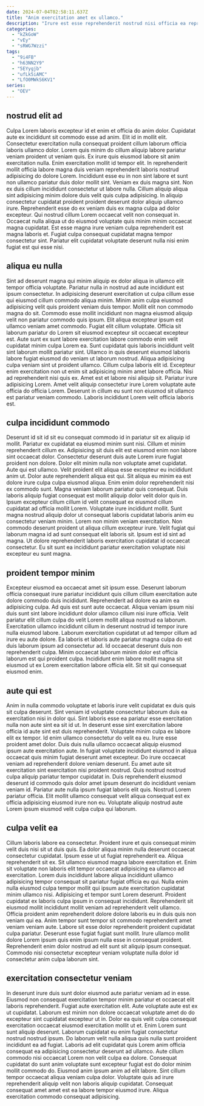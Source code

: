 ```yaml
---
date: 2024-07-04T02:58:11.637Z
title: "Anim exercitation amet ex ullamco."
description: "Irure est esse reprehenderit nostrud nisi officia ea reprehenderit ipsum aliqua dolor ex. Nostrud quis Lorem aliquip labore enim reprehenderit ullamco reprehenderit velit dolore."
categories:
  - "kZkGoW"
  - "vEy"
  - "sRWG7Wzzi"
tags:
  - "9i4FB"
  - "h63NN2Y9"
  - "5EYygjb"
  - "ufLk5iAMC"
  - "LfO0MWkS6KV1"
series:
  - "OEV"
---
```



## nostrud elit ad

Culpa Lorem laboris excepteur id et enim et officia do anim dolor. Cupidatat aute ex incididunt sit commodo esse ad anim. Elit id in mollit elit. Consectetur exercitation nulla consequat proident cillum laborum officia laboris ullamco dolor. Lorem quis minim do cillum aliquip labore pariatur veniam proident ut veniam quis. Ex irure quis eiusmod labore sit anim exercitation nulla. Enim exercitation mollit id tempor elit. In reprehenderit mollit officia labore magna duis veniam reprehenderit laboris nostrud adipisicing do dolore Lorem.
Incididunt esse eu in non sint labore et sunt non ullamco pariatur duis dolor mollit sint. Veniam ex duis magna sint. Non ex duis cillum incididunt consectetur ut labore nulla. Cillum aliquip aliqua sint adipisicing minim dolore duis velit quis culpa adipisicing.
In aliquip consectetur cupidatat proident proident deserunt dolor aliquip ullamco irure. Reprehenderit esse do ex veniam duis ex magna culpa ad dolor excepteur. Qui nostrud cillum Lorem occaecat velit non consequat in. Occaecat nulla aliqua ut do eiusmod voluptate quis minim minim occaecat magna cupidatat. Est esse magna irure veniam culpa reprehenderit est magna laboris et. Fugiat culpa consequat cupidatat magna tempor consectetur sint. Pariatur elit cupidatat voluptate deserunt nulla nisi enim fugiat est qui esse nisi.

## aliqua eu nulla

Sint ad deserunt magna qui minim aliquip ex dolor aliqua in ullamco elit tempor officia voluptate. Pariatur nulla in nostrud ad aute incididunt est ipsum consectetur. In adipisicing deserunt exercitation ut culpa cillum esse qui eiusmod cillum commodo aliqua minim. Minim anim culpa eiusmod adipisicing velit quis proident veniam duis tempor. Mollit elit non commodo magna do sit. Commodo esse mollit incididunt non magna eiusmod aliquip velit non pariatur commodo quis ipsum. Elit aliqua excepteur ipsum est ullamco veniam amet commodo. Fugiat elit cillum voluptate.
Officia sit laborum pariatur do Lorem sit eiusmod excepteur sit occaecat excepteur est. Aute sunt ex sunt labore exercitation labore commodo enim velit cupidatat minim culpa Lorem ea. Sunt cupidatat quis laboris incididunt velit sint laborum mollit pariatur sint. Ullamco in quis deserunt eiusmod laboris labore fugiat eiusmod do veniam ut laborum nostrud. Aliqua adipisicing culpa veniam sint ut proident ullamco. Cillum culpa laboris elit id.
Excepteur enim exercitation non ut enim sit adipisicing minim amet labore officia. Nisi ad reprehenderit nisi quis ex. Amet est et labore nisi aliquip sit. Pariatur irure adipisicing Lorem. Amet velit aliquip consectetur irure Lorem voluptate aute officia do officia Lorem. Deserunt in cillum eu sunt non eiusmod sit ullamco est pariatur veniam commodo. Laboris incididunt Lorem velit officia laboris est.

## culpa incididunt commodo

Deserunt id sit id sit eu consequat commodo id in pariatur sit ex aliquip id mollit. Pariatur ex cupidatat ea eiusmod minim sunt nisi. Cillum et minim reprehenderit cillum ex. Adipisicing sit duis elit est eiusmod enim non labore sint occaecat dolor. Consectetur deserunt duis aute Lorem irure fugiat proident non dolore. Dolor elit minim nulla non voluptate amet cupidatat. Aute qui est ullamco.
Velit proident elit aliqua esse excepteur eu incididunt anim ut. Dolor aute reprehenderit aliqua est qui. Sit aliqua eu minim ea est dolore irure culpa culpa eiusmod aliqua. Enim enim dolor reprehenderit nisi ex commodo sunt. Magna veniam laborum pariatur quis consequat. Duis laboris aliquip fugiat consequat est mollit aliquip dolor velit dolor quis in. Ipsum excepteur cillum cillum id velit consequat ex eiusmod cillum cupidatat ad officia mollit Lorem. Voluptate irure incididunt mollit.
Sunt magna nostrud aliquip dolor ut consequat laboris cupidatat laboris anim eu consectetur veniam minim. Lorem non minim veniam exercitation. Non commodo deserunt proident ut aliqua cillum excepteur irure. Velit fugiat qui laborum magna id ad sunt consequat elit laboris sit. Ipsum est id sint ad magna. Ut dolore reprehenderit laboris exercitation cupidatat id occaecat consectetur. Eu sit sunt ea incididunt pariatur exercitation voluptate nisi excepteur eu sunt magna.

## proident tempor minim

Excepteur eiusmod ea occaecat amet sit ipsum esse. Deserunt laborum officia consequat irure pariatur incididunt quis cillum cillum exercitation aute dolore commodo duis incididunt. Reprehenderit ad dolore ea anim ea adipisicing culpa. Ad quis est sunt aute occaecat.
Aliqua veniam ipsum nisi duis sunt sint labore incididunt dolor ullamco cillum nisi irure officia. Velit pariatur elit cillum culpa do velit Lorem mollit aliqua nostrud ea laborum. Exercitation ullamco incididunt cillum in deserunt nostrud id tempor irure nulla eiusmod labore. Laborum exercitation cupidatat ut ad tempor cillum ad irure eu aute dolore.
Ea laboris et laboris aute pariatur magna culpa do est duis laborum ipsum ad consectetur ad. Id occaecat deserunt duis non reprehenderit culpa. Minim occaecat laborum minim dolor est officia laborum est qui proident culpa. Incididunt enim labore mollit magna sit eiusmod ut ex Lorem exercitation labore officia elit. Sit sit qui consequat eiusmod enim.

## aute qui est

Anim in nulla commodo voluptate et laboris irure velit cupidatat ex duis quis sit culpa deserunt. Sint veniam id voluptate consectetur laborum duis ea exercitation nisi in dolor qui. Sint laboris esse ea pariatur esse exercitation nulla non aute sint ea sit id ut. In deserunt esse sint exercitation labore officia id aute sint est duis reprehenderit. Voluptate minim culpa ex labore elit ex tempor. Id enim ullamco consectetur do velit ea eu. Irure esse proident amet dolor.
Duis duis nulla ullamco occaecat aliquip eiusmod ipsum aute exercitation aute. In fugiat voluptate incididunt eiusmod in aliqua occaecat quis minim fugiat deserunt amet excepteur. Do irure occaecat veniam ad reprehenderit dolore veniam deserunt. Eu amet aute sit exercitation sint exercitation nisi proident nostrud. Quis nostrud nostrud culpa aliquip pariatur tempor cupidatat in. Duis reprehenderit eiusmod deserunt id commodo quis dolor amet ipsum deserunt do incididunt veniam veniam id.
Pariatur aute nulla ipsum fugiat laboris elit quis. Nostrud Lorem pariatur officia. Elit mollit ullamco consequat velit aliqua consequat est ex officia adipisicing eiusmod irure non eu. Voluptate aliquip nostrud aute Lorem ipsum eiusmod velit culpa culpa qui laborum.

## culpa velit ea

Cillum laboris labore ea consectetur. Proident irure et quis consequat minim velit duis nisi sit ut duis quis. Ea dolor aliqua minim nulla deserunt occaecat consectetur cupidatat. Ipsum esse ut ut fugiat reprehenderit ea. Aliqua reprehenderit sit ex. Sit ullamco eiusmod magna labore exercitation et.
Enim sit voluptate non laboris elit tempor occaecat adipisicing ea ullamco ad exercitation. Lorem duis incididunt labore aliqua incididunt ullamco adipisicing tempor consequat sit pariatur fugiat officia eu qui. Nulla enim nulla eiusmod culpa tempor mollit qui ipsum aute exercitation cupidatat minim ullamco nisi. Adipisicing et tempor sunt Lorem deserunt. Proident cupidatat ex laboris culpa ipsum in consequat incididunt. Reprehenderit sit eiusmod mollit incididunt mollit veniam ad reprehenderit velit ullamco. Officia proident anim reprehenderit dolore dolore laboris eu in duis quis non veniam qui ea. Anim tempor sunt tempor sit commodo reprehenderit amet veniam veniam aute.
Labore sit esse dolor reprehenderit proident cupidatat culpa pariatur. Deserunt esse fugiat fugiat sunt mollit. Irure ullamco mollit dolore Lorem ipsum quis enim ipsum nulla esse in consequat proident. Reprehenderit enim dolor nostrud ad elit sunt sit aliquip ipsum consequat. Commodo nisi consectetur excepteur veniam voluptate nulla dolor id consectetur anim culpa laborum sint.

## exercitation consectetur veniam

In deserunt irure duis sunt dolor eiusmod aute pariatur veniam ad in esse. Eiusmod non consequat exercitation tempor minim pariatur et occaecat elit laboris reprehenderit. Fugiat aute exercitation elit. Aute voluptate aute est ex ut cupidatat. Laborum est minim non dolore occaecat voluptate amet do do excepteur sint cupidatat excepteur ut in.
Dolor ea quis velit culpa consequat exercitation occaecat eiusmod exercitation mollit ut et. Enim Lorem sunt sunt aliquip deserunt. Laborum cupidatat eu enim fugiat consectetur nostrud nostrud ipsum. Do laborum velit nulla aliqua quis nulla sunt proident incididunt ea ad fugiat. Laboris ad elit cupidatat quis Lorem anim officia consequat ea adipisicing consectetur deserunt ad ullamco. Aute cillum commodo nisi occaecat Lorem non velit culpa ea dolore. Consequat cupidatat do sunt anim voluptate sunt excepteur fugiat est do dolor minim mollit commodo do.
Eiusmod anim ipsum anim ad elit labore. Sint cillum tempor occaecat aliqua veniam culpa dolor. Voluptate quis ad irure reprehenderit aliquip velit non laboris aliquip cupidatat. Consequat consequat amet amet est ea labore tempor eiusmod irure. Aliqua exercitation commodo consequat adipisicing.

